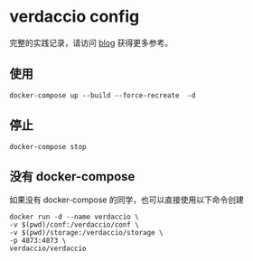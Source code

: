 # verdaccio config

完整的实践记录，请访问 [blog](https://www.yuque.com/ubdme4/ccc/ogikut/) 获得更多参考。

## 使用

```shell
docker-compose up --build --force-recreate  -d
```

## 停止

```shell
docker-compose stop
```

## 没有 docker-compose

如果没有 docker-compose 的同学，也可以直接使用以下命令创建

```shell
docker run -d --name verdaccio \
-v $(pwd)/conf:/verdaccio/conf \
-v $(pwd)/storage:/verdaccio/storage \
-p 4873:4873 \
verdaccio/verdaccio
```
